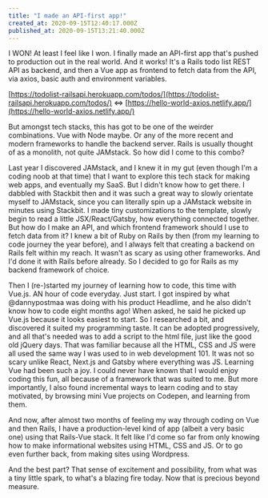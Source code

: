 ```yaml
---
title: "I made an API-first app!"
created_at: 2020-09-15T12:40:17.000Z
published_at: 2020-09-15T13:21:40.000Z
---
```

I WON! At least I feel like I won. I finally made an API-first app that's pushed to production out in the real world. And it works! It's a Rails todo list REST API as backend, and then a Vue app as frontend to fetch data from the API, via axios, basic auth and environment variables.

[https://todolist-railsapi.herokuapp.com/todos/](https://todolist-railsapi.herokuapp.com/todos/) <=> [https://hello-world-axios.netlify.app/](https://hello-world-axios.netlify.app/)

But amongst tech stacks, this has got to be one of the weirder combinations. Vue with Node maybe. Or any of the more recent and modern frameworks to handle the backend server. Rails is usually thought of as a monolith, not quite JAMstack. So how did I come to this combo?

Last year I discovered JAMstack, and I knew it in my gut (even though I'm a coding noob at that time) that I want to explore this tech stack for making web apps, and eventually my SaaS. But I didn't know how to get there. I dabbled with Stackbit then and it was such a great way to slowly orientate myself to JAMstack, since you can literally spin up a JAMstack website in minutes using Stackbit. I made tiny customizations to the template, slowly begin to read a little JSX/React/Gatsby, how everything connected together. But how do I make an API, and which frontend framework should I use to fetch data from it? I knew a bit of Ruby on Rails by then (from my learning to code journey the year before), and I always felt that creating a backend on Rails felt within my reach. It wasn't as scary as using other frameworks. And I'd done it with Rails before already. So I decided to go for Rails as my backend framework of choice.

Then I (re-)started my journey of learning how to code, this time with Vue.js. AN hour of code everyday. Just start. I got inspired by what @dannypostmaa was doing with his product Headlime, and he also didn't know how to code eight months ago! When asked, he said he picked up Vue.js because it looks easiest to start. So I researched a bit, and discovered it suited my programming taste. It can be adopted progressively, and all that's needed was to add a script to the html file, just like the good old jQuery days. That was familiar because all the HTML, CSS and JS were all used the same way I was used to in web development 101. It was not so scary unlike React, Next.js and Gatsby where everything was JS. Learning Vue had been such a joy. I could never have known that I would enjoy coding this fun, all because of a framework that was suited to me. But more importantly, I also found incremental ways to learn coding and to stay motivated, by browsing mini Vue projects on Codepen, and learning from them.

And now, after almost two months of feeling my way through coding on Vue and then Rails, I have a production-level kind of app (albeit a very basic one) using that Rails-Vue stack. It felt like I'd come so far from only knowing how to make informational websites using HTML, CSS and JS. Or to go even further back, from making sites using Wordpress. 

And the best part? That sense of excitement and possibility, from what was a tiny little spark, to what's a blazing fire today. Now that is precious beyond measure.
